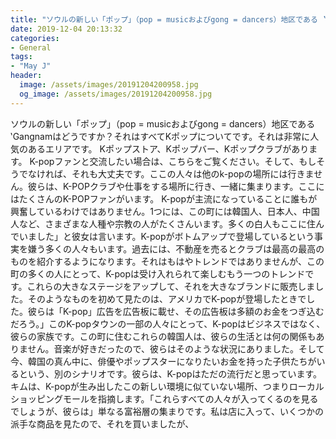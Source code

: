 ```yaml
---
title: "ソウルの新しい「ポップ」（pop = musicおよびgong = dancers）地区である ‛Gangnamはどうですか？"
date: 2019-12-04 20:13:32
categories:
- General
tags:
- "May J"
header:
  image: /assets/images/20191204200958.jpg
  og_image: /assets/images/20191204200958.jpg
---
```


ソウルの新しい「ポップ」（pop = musicおよびgong = dancers）地区である ‛Gangnamはどうですか？それはすべてKポップについてです。それは非常に人気のあるエリアです。 Kポップストア、Kポップバー、Kポップクラブがあります。 K-popファンと交流したい場合は、こちらをご覧ください。そして、もしそうでなければ、それも大丈夫です。ここの人々は他のk-popの場所には行きません。彼らは、K-POPクラブや仕事をする場所に行き、一緒に集まります。ここにはたくさんのK-POPファンがいます。 K-popが主流になっていることに誰もが興奮しているわけではありません。1つには、この町には韓国人、日本人、中国人など、さまざまな人種や宗教の人がたくさんいます。多くの白人もここに住んでいました」と彼女は言います。K-popがボトムアップで登場しているという事実を嫌う多くの人々もいます。過去には、不動産を売るとクラブは最高の最高のものを紹介するようになります。それはもはやトレンドではありませんが、この町の多くの人にとって、K-popは受け入れられて楽しむもう一つのトレンドです。これらの大きなステージをアップして、それを大きなブランドに販売しました。そのようなものを初めて見たのは、アメリカでK-popが登場したときでした。彼らは「K-pop」広告を広告板に載せ、その広告板は多額のお金をつぎ込むだろう。」このK-popタウンの一部の人々にとって、K-popはビジネスではなく、彼らの家族です。この町に住むこれらの韓国人は、彼らの生活とは何の関係もありません。音楽が好きだったので、彼らはそのような状況にありました。そして今、韓国の真ん中に、俳優やポップスターになりたいお金を持った子供たちがいるという、別のシナリオです。彼らは、K-popはただの流行だと思っています。キムは、K-popが生み出したこの新しい環境に似ていない場所、つまりローカルショッピングモールを指摘します。「これらすべての人々が入ってくるのを見るでしょうが、彼らは」単なる富裕層の集まりです。私は店に入って、いくつかの派手な商品を見たので、それを買いましたが、
